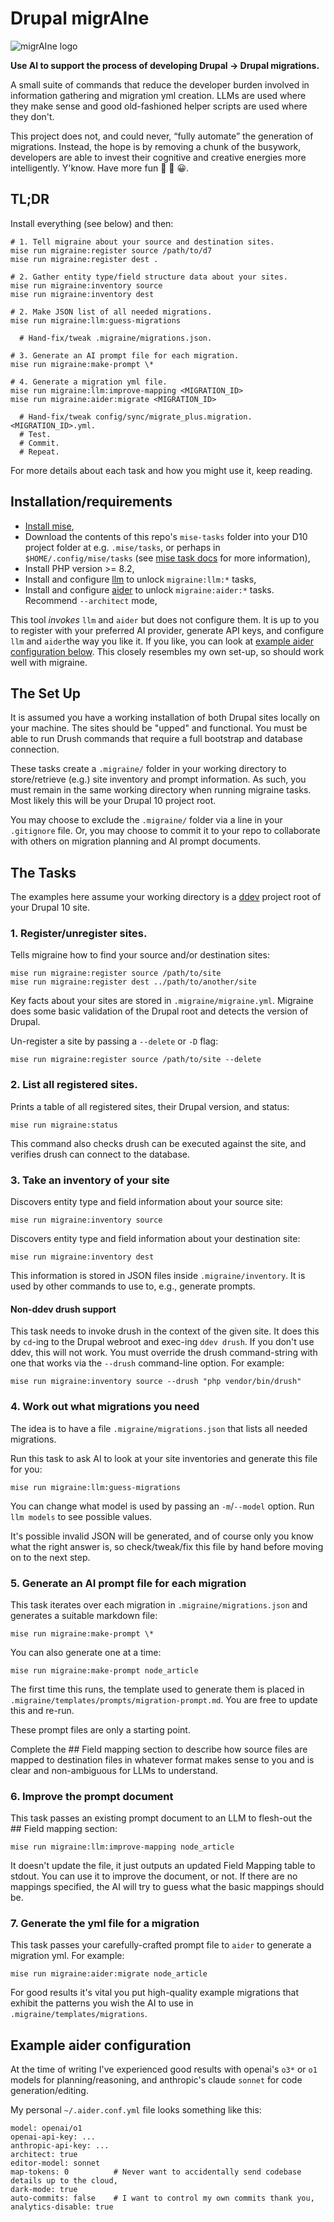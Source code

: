 # Drupal migrAIne

![migrAIne logo](migraine.jpeg "migrAIne logo")

**Use AI to support the process of developing Drupal → Drupal migrations.**

A small suite of commands that reduce the developer burden involved in information gathering and migration yml
creation. LLMs are used where they make sense and good old-fashioned helper scripts are used where they don&apos;t.

This project does not, and could never, &ldquo;fully automate&rdquo; the generation of migrations. Instead, the hope is 
by removing a chunk of the busywork, developers are able to invest their cognitive and creative energies more 
intelligently. Y&apos;know. Have more fun 🚀 🎉 😀.


## TL;DR

Install everything (see below) and then:

    # 1. Tell migraine about your source and destination sites.
    mise run migraine:register source /path/to/d7
    mise run migraine:register dest .

    # 2. Gather entity type/field structure data about your sites.
    mise run migraine:inventory source
    mise run migraine:inventory dest

    # 2. Make JSON list of all needed migrations.
    mise run migraine:llm:guess-migrations

      # Hand-fix/tweak .migraine/migrations.json.

    # 3. Generate an AI prompt file for each migration.
    mise run migraine:make-prompt \*

    # 4. Generate a migration yml file.
    mise run migraine:llm:improve-mapping <MIGRATION_ID>
    mise run migraine:aider:migrate <MIGRATION_ID>

      # Hand-fix/tweak config/sync/migrate_plus.migration.<MIGRATION_ID>.yml.
      # Test.
      # Commit.
      # Repeat.

For more details about each task and how you might use it, keep reading.

## Installation/requirements

 - [Install mise](https://mise.jdx.dev/getting-started.html),
 - Download the contents of this repo's `mise-tasks` folder into your D10 project folder at e.g. `.mise/tasks`, or perhaps in `$HOME/.config/mise/tasks` (see [mise task docs](https://mise.jdx.dev/tasks/) for more information),
 - Install PHP version >= 8.2,
 - Install and configure [llm](https://github.com/simonw/llm) to unlock `migraine:llm:*` tasks,
 - Install and configure [aider](https://github.com/Aider-AI/aider) to unlock `migraine:aider:*` tasks. Recommend `--architect` mode,

This tool _invokes_ `llm` and `aider` but does not configure them. It is up to you to register with your preferred AI 
provider, generate API keys, and configure `llm` and `aider`the way you like it. If you like, you can look at 
[example aider configuration below](#example-aider-configuration). This closely resembles my own set-up, so should work
well with migraine.


## The Set Up

It is assumed you have a working installation of both Drupal sites locally on your machine. The sites should be "upped"
and functional. You must be able to run Drush commands that require a full bootstrap and database connection.

These tasks create a `.migraine/` folder in your working directory to store/retrieve (e.g.) site inventory and 
prompt information. As such, you must remain in the same working directory when running migraine tasks. Most likely this 
will be your Drupal 10 project root.

You may choose to exclude the `.migraine/` folder via a line in your `.gitignore` file. Or, you may choose to commit it 
to your repo to collaborate with others on migration planning and AI prompt documents.


## The Tasks

The examples here assume your working directory is a [ddev](https://github.com/ddev/ddev) project root of your Drupal 10 site.


### 1. Register/unregister sites.

Tells migraine how to find your source and/or destination sites:

    mise run migraine:register source /path/to/site
    mise run migraine:register dest ../path/to/another/site

Key facts about your sites are stored in `.migraine/migraine.yml`. Migraine does
some basic validation of the Drupal root and detects the version of Drupal.

Un-register a site by passing a `--delete` or `-D` flag:

    mise run migraine:register source /path/to/site --delete


### 2. List all registered sites.

Prints a table of all registered sites, their Drupal version, and status:

    mise run migraine:status

This command also checks drush can be executed against the site, and verifies
drush can connect to the database.


### 3. Take an inventory of your site

Discovers entity type and field information about your source site:

    mise run migraine:inventory source

Discovers entity type and field information about your destination site:

    mise run migraine:inventory dest

This information is stored in JSON files inside `.migraine/inventory`. It is
used by other commands to use to, e.g., generate prompts.

#### Non-ddev drush support

This task needs to invoke drush in the context of the given site. It does this
by `cd`-ing to the Drupal webroot and exec-ing `ddev drush`. If you don't use
ddev, this will not work. You must override the drush command-string with one
that works via the `--drush` command-line option. For example:

    mise run migraine:inventory source --drush "php vendor/bin/drush"


### 4. Work out what migrations you need

The idea is to have a file `.migraine/migrations.json` that lists all needed migrations.

Run this task to ask AI to look at your site inventories and generate this file for you:

    mise run migraine:llm:guess-migrations

You can change what model is used by passing an `-m`/`--model` option. Run `llm models` to see possible values.

It's possible invalid JSON will be generated, and of course only you know what the right answer is, so check/tweak/fix
this file by hand before moving on to the next step.


### 5. Generate an AI prompt file for each migration

This task iterates over each migration in `.migraine/migrations.json` and generates a suitable markdown file:

    mise run migraine:make-prompt \*

You can also generate one at a time:

    mise run migraine:make-prompt node_article

The first time this runs, the template used to generate them is placed in `.migraine/templates/prompts/migration-prompt.md`.
You are free to update this and re-run.

These prompt files are only a starting point. 

Complete the ## Field mapping section to describe how source files are mapped to destination files in whatever format
makes sense to you and is clear and non-ambiguous for LLMs to understand.


### 6. Improve the prompt document

This task passes an existing prompt document to an LLM to flesh-out the ## Field mapping section:

    mise run migraine:llm:improve-mapping node_article

It doesn't update the file, it just outputs an updated Field Mapping table to stdout. You can use it to
improve the document, or not. If there are no mappings specified, the AI will try to guess what the
basic mappings should be.


### 7. Generate the yml file for a migration

This task passes your carefully-crafted prompt file to `aider` to generate a migration yml. For example:

    mise run migraine:aider:migrate node_article

For good results it's vital you put high-quality example migrations that exhibit the patterns you wish the AI to use in 
`.migraine/templates/migrations`.


## Example aider configuration

At the time of writing I've experienced good results with openai's `o3*` or `o1` models for planning/reasoning, and anthropic's
claude `sonnet` for code generation/editing.

My personal `~/.aider.conf.yml` file looks something like this:

    model: openai/o1
    openai-api-key: ...
    anthropic-api-key: ...
    architect: true
    editor-model: sonnet
    map-tokens: 0          # Never want to accidentally send codebase details up to the cloud,
    dark-mode: true
    auto-commits: false    # I want to control my own commits thank you,
    analytics-disable: true
